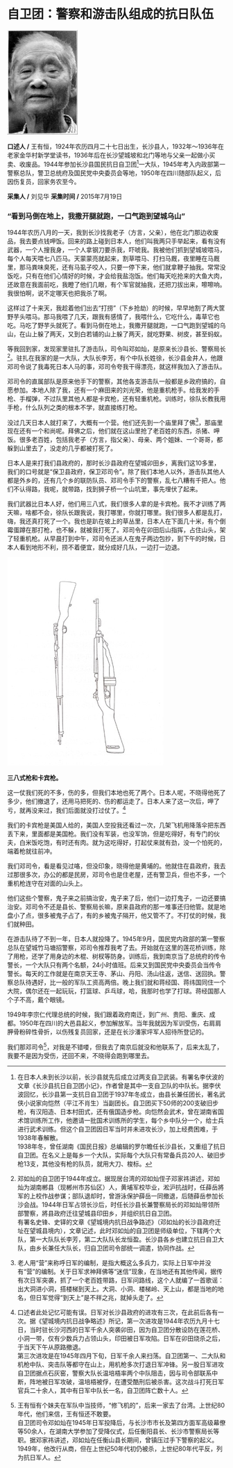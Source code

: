 # 自卫团：警察和游击队组成的抗日队伍

![王有恒](./../../assets/nobody66.JPG)

**口述人 /** 王有恒，1924年农历四月二十七日出生，长沙县人，1932年～1936年在老家金华村新学堂读书，1936年后在长沙望城坡和北门等地与父亲一起做小买卖、收废品。1944年参加长沙县国民抗日自卫团[^1]一大队，1945年考入内政部第一警察总队，警卫总统府及国民党中央委员会等地，1950年在四川随部队起义，后因伤复员，回家务农至今。

**采集人 /** 刘见华 **采集时间 /** 2015年7月19日

### “看到马倒在地上，我撒开腿就跑，一口气跑到望城乌山”

1944年农历八月的一天，我到长沙找我老子（方言，父亲），他在北门那边收废品，我去要点钱呷饭。回来的路上碰到日本人，他们叫我两只手举起来，看有没有武器，一个人搜我身，一个人拿钢刀要杀我，吓唬我。我被他们抓到望城坡喂马，每个人每天喂七八匹马。天蒙蒙亮就起来，割草喂马、打扫马厩，夜里睡在马厩里，那马粪味臭死，还有马虱子咬人，只要一停下来，他们就拿鞭子抽我。常常没饭吃，只有在他们心情好的时候，才会给我盐泡饭。他们每天吃抢来的大鱼大肉，还故意在我面前吃，我瞪了他们几眼，有个军官就抽我，还把刀拔出来，嚓嚓响。我很怕啊，说不定哪天也把我杀了啊。

这样过了十来天，我趁着他们出去“打捞”（下乡抢劫）的时候，早早地割了两大筐野芋头喂马。那马我喂了几天，跟我有感情了，我喂什么，它吃什么，毒草它也吃。马吃了野芋头就死了。看到马倒在地上，我撒开腿就跑，一口气跑到望城的乌山，在山上躲了两天，又到白若铺的山上躲了两天，就吃野果、树皮，甚至蚂蚁。

等我回到家，发现家里驻扎了游击队，司令叫邓如灿，是原来长沙县长、警察局长[^2]。驻扎在我家的是一大队，大队长李芳，有个中队长姓徐，长沙县金井人，他跟邓司令说了我毒死日本人马的事，邓司令夸我干得漂亮，就这样我加入了游击队。

邓司令的直属部队是原来他手下的警察，其他各支游击队一般都是乡政府搞的，自愿参加。本地人除了我，还有一个麻田来的刘光荣，他是重机枪手。给我发的手枪、手榴弹，不过队里其他人都是卡宾枪，还有轻重机枪。训练时，徐队长教我用手枪，什么队列之类的根本不学，就直接练打枪。

没过几天日本人就打来了，大概有一个营。他们还先到一个庙里拜了佛[^3]，那庙里现在还有一个和尚呢。拜佛之后，他们就在这山里抢了老百姓的东西，杀猪、呷饭。很多老百姓，包括我老子（方言，指父亲）、母亲、两个姐妹、一个哥哥，都躲到山里去了，没走的几乎都被打死了。

日本人是来打我们县政府的，那时长沙县政府在望城卯田乡，离我们这10多里，我们的口号就是“保卫县政府，保卫邓司令”。除了我们本地人以外，游击队其他人都是外乡的，还有几个乡的联防队员、邓司令手下的警察，乱七八糟有千把人。他们不认得路，我呢，就带路，找到狮子桥一个山坑里，事先埋伏了起来。

我们武器比日本人好，他们用三八式，我们很多人拿的是卡宾枪。我不才训练了两天嘛，啥都不会，徐队长跟我说，我打哪里，你就打哪里。我们很多人都是乱打，嗨，我还真打死了一个。我也是趴在坡上的草丛里，日本人在下面几十米，有个倒霉蛋蹲在那打枪，也不躲，就被我打死了。邓司令在卯田后山指挥，占住山头，架了轻重机枪。从早晨打到中午，邓司令还派人在鬼子两边包抄，到下午的时候，日本人看到地形不利，捞不着便宜，就分成好几队，一边打一边退。

![三八式枪和卡宾枪。](./../../assets/nobody67.JPG)

**三八式枪和卡宾枪。**

这一仗我们死的不多，伤的多，但我们本地也死了两个。日本人呢，不晓得他死了多少，他们撤退了，还用马把死的、伤的都运走了。日本人来了这一次后，呷了亏，就再没来过，我们后面就没打过仗了。[^4]

我们的卡宾枪是美国人给的，美国人空投我还看过一次，几架飞机用降落伞把东西丢下来，里面都是美国枪。我们没有军装，也没军饷，但是吃得好，有专门的伙夫，白米饭吃饱，有时还有肉。就为这吃得好，打起仗来就有劲，没一个怕死的，端着枪就往前冲。

我们邓司令，看是看见过咯，但没印象，晓得他是黄埔的。他就住在县政府，我去过那很多次，办公的都是民房，邓司令也是住老屋，还有警卫兵，但也不多，一个重机枪连守在对面的山头上。

他们这些个警察，鬼子来之前搞治安，鬼子来了后，他们一边打鬼子，一边还要搞治安。邓司令不还是县长、警察局长嘛，原来县政府的那一堆事还归他管。就是地盘小了点，很多被鬼子占了，有的乡被鬼子隔开，他又管不了。不打仗的时候，我们就种田。

在游击队待了不到一年，日本人就投降了。1945年9月，国民党内政部的第一警察总队在望城竹马塘招警察，邓司令推荐我考了去。开始就在这里的莲花桥训练，除了用枪，还学了用身边的木棍、树杈等防身。训练后，我到南京当了总统府的传令警长，一个大队只有两个名额，24小时值班。后来又到国民党中央委员会当传令警长。每天的工作就是在南京天王寺、茅山、丹阳、汤山往返，送信、送回执。警察总队待遇好，比一般的军队工资高两倍。晚上我们就和蒋经国、蒋纬国同住一个大院，偶尔还在一起玩玩，打篮球、乒乓球，哈，我那时也学了打球。蒋经国那人个子不高，戴个眼镜。

1949年李宗仁代理总统的时候，我们跟着政府南迁，到广州、贵阳、重庆、成都。1950年在四川的大邑县起义，参加解放军。当年我就因为军训受伤，右肩肩胛骨粉碎性骨折，以伤残复员回家，还是在长沙潘家坪军人招待所登记的。

我们那邓司令[^5]，对我是不错喽，但我去了南京后就没和他联系了，后来太乱了，我要不是因为受伤，还回不来，不晓得会跑到哪里去。

[^1]: 在日本人未到长沙以前，长沙县就先后成立过两支自卫武装。有署名李伏波的文章《长沙县抗日自卫团小记》，作者曾是其中一支自卫队的中队长。据李伏波回忆，长沙县第一支抗日自卫团于1937年冬成立，由县长兼任团长，著名武侠小说家向恺然（平江不肖生）当副团长。自卫团买下50师的200支破旧步枪，有汉阳造、日本村田式，还有俄国造步枪。向恺然会武术，曾在湖南省国术馆训练所工作，他邀请一批国术训练所的学生，每个乡中队分一个，给士兵进行武术训练。但这个自卫团因日军当时并未进攻长沙，加上经费困难，于1938年春解散。<br>1938年冬，曾任湖南《国民日报》总编辑的罗尔瞻任长沙县长，又重组了抗日自卫团。在名义上是每乡一个大队，实际每个大队只有常备兵员20人、破旧步枪13支，其他没有枪的队员，就用大刀、梭标。

[^2]: 邓如灿的自卫团于1944年成立。据现居台湾的邓如灿侄子邓家祎讲述，邓如灿为湖南郴县（现郴州市苏仙区）人，黄埔军校毕业，淞沪抗战时，任薛岳將军的上校作战参谋；部队退却时，曾游泳保护薛岳一同撤退，后随薛岳参加长沙会战。1944年日军占领长沙后，时任长沙县长兼警察局长的邓如灿带领所部警察，將县政府迁往望城县印田乡，并组织抗日自卫团。<br>有署名史锋、史铎的文章《望城境内抗日战争路述》（邓如灿的长沙县政府迁址在望城县境内），文章记述，此时邓如灿的自卫团是师级单位，下辖两个大队，第一大队队长李芳，第二大队队长龙恒盈。长沙县各乡也建立抗日自卫大队，由乡长兼任大队长，归自卫团司令部统一调遣，协同作战。

[^3]: 老人用“营”来称呼日军的编制，是指大概这么多兵力，实际上日军中并没有“营”的编制。关于日军求神拜佛等“迷信”现象，在当地还有其他传闻，据传有次日军突袭，抓了一个老百姓带路，日军问路线，这个人就编了一首歌谣：出大洞进小洞，搭楼梯到天上。大洞、小洞、楼梯岭、天上山，都是当地的地名，但日军觉得“到天上”是不祥之兆，就掉头走了。

[^4]: 口述者此处记忆可能有误。日军对长沙县政府的进攻有三次，在此前后各有一次。据《望城境内抗日战争略述》所记，第一次进攻是1944年农历九月十七日，当时驻长沙河西的日军千余人突袭卯田，因为自卫团分散设防在莲花桥、小洞一带，仅有少数兵力占领山头，印田被日军攻陷。日军在卯田烧杀之后，于当天下午从原路撤退。<br>第三次进攻是在1945年四月下旬，日军千余人来扫荡。自卫团第一、二大队和机枪中队、突击队等都守在山上，用机枪多次打退日军冲锋。另一股日军进攻自卫团据点石灰窑，警察大队长温培梧率两个中队阻击，因与司令部联系中断，阵地被日军攻破，温培梧被俘，在遭受酷刑后被杀害。这次战斗打死日军官兵二十余人，其中有日军中队长一名，自卫团阵亡数十人。

[^5]: 王有恒有个妹夫在军队中当技师，“修飞机的”，后来一家去了台湾。上世纪80年代，他们来信，王有恒还不敢要。<br>自卫团司令邓如灿在1945年日军投降后，与长沙市市长及第四方面军高级幕僚等50余人，在湖南大学参加了受降仪式，后任衡阳县长、长沙市警察局长等职。据邓家祎讲述，邓如灿在任衡山县长期间，曾镇压过手下警察的起义。1949年，他改行从商，但在上世纪50年代初仍被杀，上世纪80年代平反，列为抗日军人。
